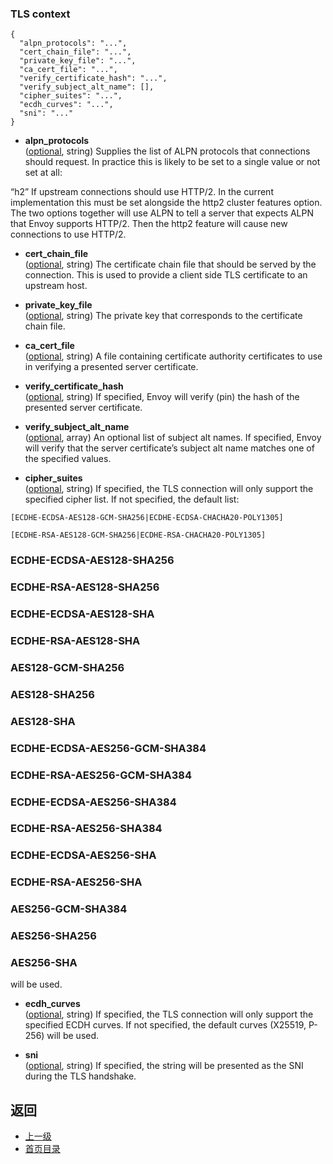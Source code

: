 ### TLS context
```
{
  "alpn_protocols": "...",
  "cert_chain_file": "...",
  "private_key_file": "...",
  "ca_cert_file": "...",
  "verify_certificate_hash": "...",
  "verify_subject_alt_name": [],
  "cipher_suites": "...",
  "ecdh_curves": "...",
  "sni": "..."
}
```
- **alpn_protocols**</br>
	([optional](#), string) Supplies the list of ALPN protocols that connections should request. In practice this is likely to be set to a single value or not set at all:


“h2” If upstream connections should use HTTP/2. In the current implementation this must be set alongside the http2 cluster features option. The two options together will use ALPN to tell a server that expects ALPN that Envoy supports HTTP/2. Then the http2 feature will cause new connections to use HTTP/2.
- **cert_chain_file**</br>
	([optional](#), string) The certificate chain file that should be served by the connection. This is used to provide a client side TLS certificate to an upstream host.

- **private_key_file**</br>
	([optional](#), string) The private key that corresponds to the certificate chain file.

- **ca_cert_file**</br>
	([optional](#), string) A file containing certificate authority certificates to use in verifying a presented server certificate.

- **verify_certificate_hash**</br>
	([optional](#), string) If specified, Envoy will verify (pin) the hash of the presented server certificate.

- **verify_subject_alt_name**</br>
	([optional](#), array) An optional list of subject alt names. If specified, Envoy will verify that the server certificate’s subject alt name matches one of the specified values.

- **cipher_suites**</br>
	([optional](#), string) If specified, the TLS connection will only support the specified cipher list. If not specified, the default list:

```
[ECDHE-ECDSA-AES128-GCM-SHA256|ECDHE-ECDSA-CHACHA20-POLY1305]
```
```
[ECDHE-RSA-AES128-GCM-SHA256|ECDHE-RSA-CHACHA20-POLY1305]
```
### ECDHE-ECDSA-AES128-SHA256
### ECDHE-RSA-AES128-SHA256
### ECDHE-ECDSA-AES128-SHA
### ECDHE-RSA-AES128-SHA
### AES128-GCM-SHA256
### AES128-SHA256
### AES128-SHA
### ECDHE-ECDSA-AES256-GCM-SHA384
### ECDHE-RSA-AES256-GCM-SHA384
### ECDHE-ECDSA-AES256-SHA384
### ECDHE-RSA-AES256-SHA384
### ECDHE-ECDSA-AES256-SHA
### ECDHE-RSA-AES256-SHA
### AES256-GCM-SHA384
### AES256-SHA256
### AES256-SHA
will be used.

- **ecdh_curves**</br>
	([optional](#), string) If specified, the TLS connection will only support the specified ECDH curves. If not specified, the default curves (X25519, P-256) will be used.

- **sni**</br>
	([optional](#), string) If specified, the string will be presented as the SNI during the TLS handshake.



## 返回
- [上一级](../Cluster.md)
- [首页目录](../../../README.md)